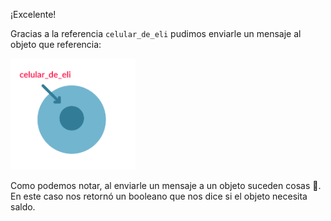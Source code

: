 ¡Excelente! 

Gracias a la referencia `celular_de_eli` pudimos enviarle un mensaje al objeto que referencia:

<img src="https://raw.githubusercontent.com/MumukiProject/mumuki-guia-python3-objetos-y-mensajes/master/assets/objetos_nuevo_1_1647531232300.4.svg" alt="objetos_nuevo_1_1647531232300.4.svg" width="200px" height="auto">

Como podemos notar, al enviarle un mensaje a un objeto suceden cosas :eyes:. En este caso nos retornó un booleano que nos dice si el objeto necesita saldo. 